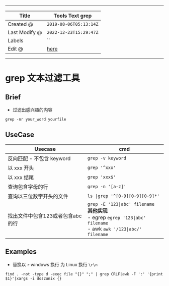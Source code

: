 -----

| Title         | Tools Text grep                                     |
| ------------- | --------------------------------------------------- |
| Created @     | `2019-08-06T05:13:14Z`                              |
| Last Modify @ | `2022-12-23T15:29:47Z`                              |
| Labels        | \`\`                                                |
| Edit @        | [here](https://github.com/junxnone/linux/issues/25) |

-----

# grep 文本过滤工具

## Brief

  - 过滤出感兴趣的内容

<!-- end list -->

    grep -nr your_word yourfile

## UseCase

| Usecase             | cmd                                                                                                                     |
| ------------------- | ----------------------------------------------------------------------------------------------------------------------- |
| 反向匹配 - 不包含 keyword  | `grep -v keyword`                                                                                                       |
| 以 xxx 开头            | `grep '^xxx'`                                                                                                           |
| 以 xxx 结尾            | `grep 'xxx$'`                                                                                                           |
| 查询包含字母的行            | `grep -n '[a-z]'`                                                                                                       |
| 查询以三位数字开头的文件        | `ls \|grep '^[0-9][0-9][0-9]*'`                                                                                         |
| 找出文件中包含123或者包含abc的行 | `grep -E '123\|abc' filename`<br>**其他实现**<br> - egrep `egrep '123\|abc' filename`<br> - awk `awk '/123\|abc/' filename` |

## Examples

  - 替换以 `r` windows 换行 为 Linux 换行 `\r\n`

<!-- end list -->

    find . -not -type d -exec file "{}" ";" | grep CRLF|awk -F ':' '{print $1}'|xargs -i dos2unix {}
